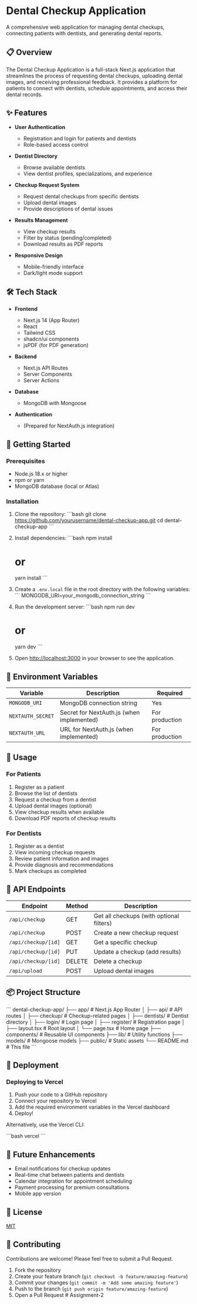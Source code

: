 # Dental Checkup Application

A comprehensive web application for managing dental checkups, connecting patients with dentists, and generating dental reports.

## 📋 Overview

The Dental Checkup Application is a full-stack Next.js application that streamlines the process of requesting dental checkups, uploading dental images, and receiving professional feedback. It provides a platform for patients to connect with dentists, schedule appointments, and access their dental records.

## ✨ Features

- **User Authentication**
  - Registration and login for patients and dentists
  - Role-based access control

- **Dentist Directory**
  - Browse available dentists
  - View dentist profiles, specializations, and experience

- **Checkup Request System**
  - Request dental checkups from specific dentists
  - Upload dental images
  - Provide descriptions of dental issues

- **Results Management**
  - View checkup results
  - Filter by status (pending/completed)
  - Download results as PDF reports

- **Responsive Design**
  - Mobile-friendly interface
  - Dark/light mode support

## 🛠️ Tech Stack

- **Frontend**
  - Next.js 14 (App Router)
  - React
  - Tailwind CSS
  - shadcn/ui components
  - jsPDF (for PDF generation)

- **Backend**
  - Next.js API Routes
  - Server Components
  - Server Actions

- **Database**
  - MongoDB with Mongoose

- **Authentication**
  - (Prepared for NextAuth.js integration)

## 🚀 Getting Started

### Prerequisites

- Node.js 18.x or higher
- npm or yarn
- MongoDB database (local or Atlas)

### Installation

1. Clone the repository:
   \`\`\`bash
   git clone https://github.com/yourusername/dental-checkup-app.git
   cd dental-checkup-app
   \`\`\`

2. Install dependencies:
   \`\`\`bash
   npm install
   # or
   yarn install
   \`\`\`

3. Create a `.env.local` file in the root directory with the following variables:
   \`\`\`
   MONGODB_URI=your_mongodb_connection_string
   \`\`\`

4. Run the development server:
   \`\`\`bash
   npm run dev
   # or
   yarn dev
   \`\`\`

5. Open [http://localhost:3000](http://localhost:3000) in your browser to see the application.

## 🔑 Environment Variables

| Variable | Description | Required |
|----------|-------------|----------|
| `MONGODB_URI` | MongoDB connection string | Yes |
| `NEXTAUTH_SECRET` | Secret for NextAuth.js (when implemented) | For production |
| `NEXTAUTH_URL` | URL for NextAuth.js (when implemented) | For production |

## 📝 Usage

### For Patients

1. Register as a patient
2. Browse the list of dentists
3. Request a checkup from a dentist
4. Upload dental images (optional)
5. View checkup results when available
6. Download PDF reports of checkup results

### For Dentists

1. Register as a dentist
2. View incoming checkup requests
3. Review patient information and images
4. Provide diagnosis and recommendations
5. Mark checkups as completed

## 🔄 API Endpoints

| Endpoint | Method | Description |
|----------|--------|-------------|
| `/api/checkup` | GET | Get all checkups (with optional filters) |
| `/api/checkup` | POST | Create a new checkup request |
| `/api/checkup/[id]` | GET | Get a specific checkup |
| `/api/checkup/[id]` | PUT | Update a checkup (add results) |
| `/api/checkup/[id]` | DELETE | Delete a checkup |
| `/api/upload` | POST | Upload dental images |

## 📦 Project Structure

\`\`\`
dental-checkup-app/
├── app/                  # Next.js App Router
│   ├── api/              # API routes
│   ├── checkup/          # Checkup-related pages
│   ├── dentists/         # Dentist directory
│   ├── login/            # Login page
│   ├── register/         # Registration page
│   ├── layout.tsx        # Root layout
│   └── page.tsx          # Home page
├── components/           # Reusable UI components
├── lib/                  # Utility functions
├── models/               # Mongoose models
├── public/               # Static assets
└── README.md             # This file
\`\`\`

## 🚢 Deployment

### Deploying to Vercel

1. Push your code to a GitHub repository
2. Connect your repository to Vercel
3. Add the required environment variables in the Vercel dashboard
4. Deploy!

Alternatively, use the Vercel CLI:

\`\`\`bash
vercel
\`\`\`

## 🔮 Future Enhancements

- Email notifications for checkup updates
- Real-time chat between patients and dentists
- Calendar integration for appointment scheduling
- Payment processing for premium consultations
- Mobile app version

## 📄 License

[MIT](LICENSE)

## 👥 Contributing

Contributions are welcome! Please feel free to submit a Pull Request.

1. Fork the repository
2. Create your feature branch (`git checkout -b feature/amazing-feature`)
3. Commit your changes (`git commit -m 'Add some amazing feature'`)
4. Push to the branch (`git push origin feature/amazing-feature`)
5. Open a Pull Request
#   A s s i g n m e n t - 2  
 